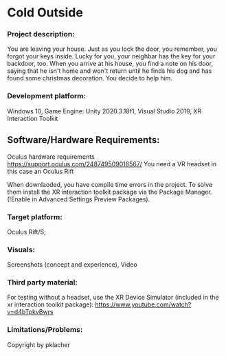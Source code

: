 # Cold Outside

### Project description: 
You are leaving your house. Just as you lock the door, you remember, you forgot your keys inside. Lucky for you, your neighbar has the key for your backdoor, too. When you arrive at his house, you find a note on his door, saying that he isn't home and won't return until he finds his dog and has found some christmas decoration. You decide to help him. 

### Development platform: 
Windows 10, Game Engine: Unity 2020.3.18f1, Visual Studio 2019, XR Interaction Toolkit

## Software/Hardware Requirements: 
Oculus hardware requirements https://support.oculus.com/248749509016567/
You need a VR headset in this case an Oculus Rift

When downlaoded, you have compile time errors in the project. To solve them install the XR interaction toolkit package via the Package Manager. (!Enable in Advanced Settings Preview Packages).

### Target platform: 
Oculus Rift/S; 

### Visuals: 
Screenshots (concept and experience), Video

### Third party material: 
For testing without a headset, use the XR Device Simulator (included in the xr interaction toolkit package):  https://www.youtube.com/watch?v=d4bTpkvBwrs

### Limitations/Problems: 

Copyright by pklacher
